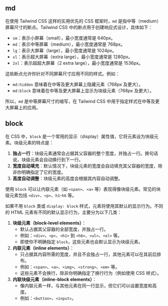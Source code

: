 ## md

在使用 Tailwind CSS 这样的实用优先的 CSS 框架时，`md` 是指中等（medium）屏幕尺寸的断点。Tailwind CSS 中的断点用于创建响应式设计，具体如下：

- `sm`：表示小屏幕（small），最小宽度通常是 640px。
- `md`：表示中等屏幕（medium），最小宽度通常是 768px。
- `lg`：表示大屏幕（large），最小宽度通常是 1024px。
- `xl`：表示超大屏幕（extra large），最小宽度通常是 1280px。
- `2xl`：表示超超大屏幕（2 extra large），最小宽度通常是 1536px。

这些断点允许你针对不同屏幕尺寸应用不同的样式。例如：

- `md:hidden` 意味着在中等及更大屏幕上隐藏元素（768px 及更大）。
- `md:block` 意味着在中等及更大屏幕上显示为块级元素（768px 及更大）。

所以，`md` 是中等屏幕尺寸的缩写，在 Tailwind CSS 中用于指定样式在中等及更大屏幕上的应用。

## block

在 CSS 中，`block` 是一个常用的显示（display）属性值，它将元素设为块级元素。块级元素的特点是：

1. **独占一行**：块级元素通常会占据其父容器的整个宽度，并独占一行。换句话说，块级元素会自动换行到下一行。
2. **宽度自动填充**：默认情况下，块级元素的宽度会自动填充其父容器的宽度，除非你明确指定了它的宽度。
3. **高度自动调整**：块级元素的高度会根据其内容自动调整。

使用 `block` 可以让内联元素（如 `<span>`、`<a>` 等）表现得像块级元素。常见的块级元素包括 `<div>`、`<p>`、`h1`-`h6` 等。



如果不用 `block` 类或 `display: block` 样式，元素将使用其默认的显示行为。不同的 HTML 元素有不同的默认显示行为，主要分为以下几类：

1. **块级元素（block-level elements）**：
   - 默认占据其父容器的全部宽度，并独占一行。
   - 例如：`<div>`、`<p>`、`<h1>` 到 `<h6>`、`<ul>`、`<ol>` 等。
   - 即使你不明确指定 `block`，这些元素也会默认显示为块级元素。
2. **内联元素（inline elements）**：
   - 只占据其内容所需的宽度，并且不会独占一行，其他元素可以在其前后排布。
   - 例如：`<span>`、`<a>`、`<img>`、`<strong>`、`<em>` 等。
   - 这些元素不会换行，除非你明确指定了换行行为（例如使用 CSS 样式）。
3. **内联块级元素（inline-block elements）**：
   - 像内联元素一样，与其他元素在同一行显示，但它们可以设置宽度和高度。
   - 例如：`<button>`、`<input>`。